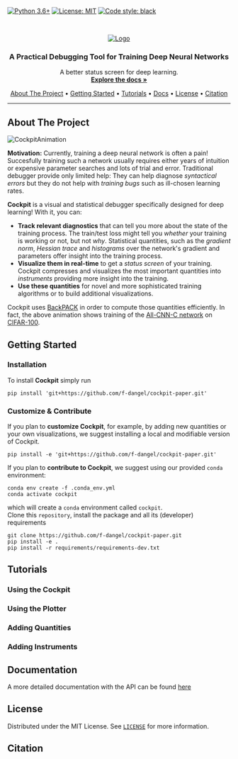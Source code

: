 <!-- PROJECT SHIELDS -->
[![Python 3.6+](https://img.shields.io/badge/python-3.6+-blue.svg?style=flat-square)](https://www.python.org/downloads/release/python-350/)
[![License: MIT](https://img.shields.io/github/license/fsschneider/deepobs?style=flat-square)](https://opensource.org/licenses/MIT)
[![Code style: black](https://img.shields.io/badge/code%20style-black-000000.svg?style=flat-square)](https://github.com/psf/black)

<!-- PROJECT LOGO -->
<br />
<p align="center">
<a href="#"><img src="docs/assets/Logo.png" alt="Logo"/></a>


  <h3 align="center">A Practical Debugging Tool for Training Deep Neural Networks</h3>

  <p align="center">
    A better status screen for deep learning.
    <br />
    <a href="https://f-dangel.github.io/cockpit-paper/"><strong>Explore the docs »</strong></a>
    <br />
  </p>
</p>

<p align="center">
  <a href="#about-the-project">About The Project</a> •
  <a href="#getting-started">Getting Started</a> •
  <a href="#tutorials">Tutorials</a> •
  <a href="#documentation">Docs</a> •
  <a href="#license">License</a> •
  <a href="#citation">Citation</a>
</p>

---

<!-- ABOUT THE PROJECT -->
## About The Project

![CockpitAnimation](docs/assets/showcase.gif)

**Motivation:** Currently, training a deep neural network is often a pain! Succesfully training such a network usually requires either years of intuition or expensive parameter searches and lots of trial and error. Traditional debugger provide only limited help: They can help diagnose *syntactical errors* but they do not help with *training bugs* such as ill-chosen learning rates.

**Cockpit** is a visual and statistical debugger specifically designed for deep learning! With it, you can:

- **Track relevant diagnostics** that can tell you more about the state of the training process. The train/test loss might tell you *whether* your training is working or not, but not *why*. Statistical quantities, such as the *gradient norm*, *Hessian trace* and *histograms* over the network's gradient and parameters offer insight into the training process.
- **Visualize them in real-time** to get a *status screen* of your training. Cockpit compresses and visualizes the most important quantities into *instruments* providing more insight into the training.
- **Use these quantities** for novel and more sophisticated training algorithms or to build additional visualizations.

Cockpit uses [BackPACK](https://backpack.pt) in order to compute those quantities efficiently. In fact, the above animation shows training of the [All-CNN-C network](https://arxiv.org/abs/1412.6806) on [CIFAR-100](https://www.cs.toronto.edu/~kriz/cifar.html).


<!-- GETTING STARTED -->
## Getting Started

### Installation

To install **Cockpit** simply run

    pip install 'git+https://github.com/f-dangel/cockpit-paper.git'

### Customize & Contribute

If you plan to **customize Cockpit**, for example, by adding new quantities or your own visualizations, we suggest installing a local and modifiable version of Cockpit.

    pip install -e 'git+https://github.com/f-dangel/cockpit-paper.git'

If you plan to **contribute to Cockpit**, we suggest using our provided `conda` environment:

    conda env create -f .conda_env.yml
    conda activate cockpit

which will create a `conda` environment called `cockpit`.    
Clone this `repository`, install the package and all its (developer) requirements

    git clone https://github.com/f-dangel/cockpit-paper.git
    pip install -e .
    pip install -r requirements/requirements-dev.txt

<!-- TUTORIALS -->
## Tutorials

### Using the Cockpit

### Using the Plotter

### Adding Quantities

### Adding Instruments

<!-- DOCUMENTATION -->
## Documentation

A more detailed documentation with the API can be found [here](https://f-dangel.github.io/cockpit-paper/)

<!-- LICENSE -->
## License

Distributed under the MIT License. See [`LICENSE`](LICENSE) for more information.

<!-- CITATION -->
## Citation
